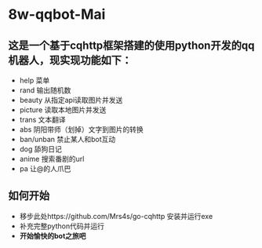 # 8w-qqbot-Mai
## 这是一个基于cqhttp框架搭建的使用python开发的qq机器人，现实现功能如下：
* help 菜单
* rand 输出随机数
* beauty 从指定api读取图片并发送
* picture 读取本地图片并发送
* trans 文本翻译
* abs 阴阳带师（划掉）文字到图片的转换
* ban/unban 禁止某人和bot互动
* dog 舔狗日记
* anime 搜索番剧的url
* pa 让@的人爪巴

## 如何开始
* 移步此处https://github.com/Mrs4s/go-cqhttp 安装并运行exe
* 补充完整python代码并运行
* **开始愉快的bot之旅吧**
